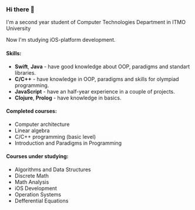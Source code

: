 ### Hi there 👋

I'm a second year student of Computer Technologies Department in ITMO University

Now I'm studying iOS-platform development.

#### Skills:
- **Swift**, **Java** - have good knowledge about OOP, paradigms and standart libraries.
- **C/C++** - have knowledge in OOP, paradigms and skills for olympiad programming.
- **JavaScript** - have an half-year experience in a couple of projects.
- **Clojure**, **Prolog** - have knowledge in basics.

#### Completed courses:
- Computer architecture
- Linear algebra
- C/C++ programming (basic level)
- Introduction and Paradigms in Programming

#### Courses under studying:
- Algorithms and Data Structures
- Discrete Math
- Math Analysis
- iOS Development
- Operation Systems
- Defferential Equations
